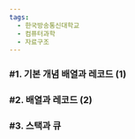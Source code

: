 ```yaml
---
tags:
  - 한국방송통신대학교
  - 컴퓨터과학
  - 자료구조
---
```



### #1. 기본 개념 배열과 레코드 (1)


### #2. 배열과 레코드 (2)

### #3. 스택과 큐